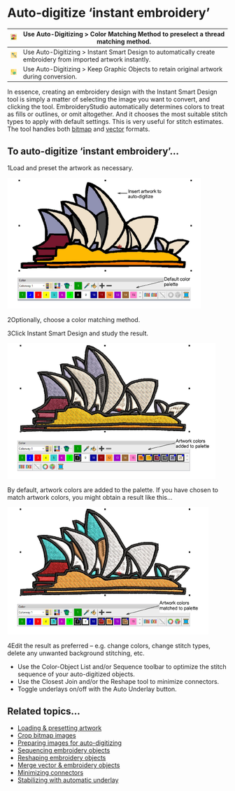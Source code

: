 # Auto-digitize ‘instant embroidery’

| ![MatchToPalette00034.png](assets/MatchToPalette00034.png)           | Use Auto-Digitizing > Color Matching Method to preselect a thread matching method.                             |
| -------------------------------------------------------------------- | -------------------------------------------------------------------------------------------------------------- |
| ![InstantSmartDesign.png](assets/InstantSmartDesign.png)             | Use Auto-Digitizing > Instant Smart Design to automatically create embroidery from imported artwork instantly. |
| ![KeepOriginalObjects00035.png](assets/KeepOriginalObjects00035.png) | Use Auto-Digitizing > Keep Graphic Objects to retain original artwork during conversion.                       |

In essence, creating an embroidery design with the Instant Smart Design tool is simply a matter of selecting the image you want to convert, and clicking the tool. EmbroideryStudio automatically determines colors to treat as fills or outlines, or omit altogether. And it chooses the most suitable stitch types to apply with default settings. This is very useful for stitch estimates. The tool handles both [bitmap](../../glossary/glossary) and [vector](../../glossary/glossary) formats.

## To auto-digitize ‘instant embroidery’...

1Load and preset the artwork as necessary.

![AutoDigitizeInstantEmbroidery1.png](assets/AutoDigitizeInstantEmbroidery1.png)

2Optionally, choose a color matching method.

3Click Instant Smart Design and study the result.

![AutoDigitizeInstantEmbroidery2.png](assets/AutoDigitizeInstantEmbroidery2.png)

By default, artwork colors are added to the palette. If you have chosen to match artwork colors, you might obtain a result like this...

![AutoDigitizeInstantEmbroidery3.png](assets/AutoDigitizeInstantEmbroidery3.png)

4Edit the result as preferred – e.g. change colors, change stitch types, delete any unwanted background stitching, etc.

- Use the Color-Object List and/or Sequence toolbar to optimize the stitch sequence of your auto-digitized objects.
- Use the Closest Join and/or the Reshape tool to minimize connectors.
- Toggle underlays on/off with the Auto Underlay button.

## Related topics...

- [Loading & presetting artwork](Loading_presetting_artwork)
- [Crop bitmap images](../bitmaps/Crop_bitmap_images)
- [Preparing images for auto-digitizing](../bitmaps/Preparing_images_for_auto-digitizing)
- [Sequencing embroidery objects](../../Modifying/combine/Sequencing_embroidery_objects)
- [Reshaping embroidery objects](../../Modifying/reshape/Reshaping_embroidery_objects)
- [Merge vector & embroidery objects](../../Modifying/reshape/Merge_vector_embroidery_objects)
- [Minimizing connectors](../../Quality/connectors/Minimizing_connectors)
- [Stabilizing with automatic underlay](../../Quality/underlays/Stabilizing_with_automatic_underlay)
